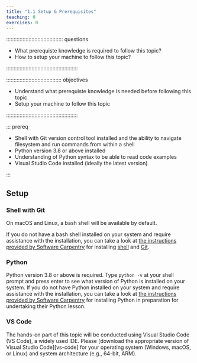 ```yaml
---
title: "1.1 Setup & Prerequisites"
teaching: 0
exercises: 0
---
```


:::::::::::::::::::::::::::::::::::::: questions 

- What prerequiste knowledge is required to follow this topic?
- How to setup your machine to follow this topic?

::::::::::::::::::::::::::::::::::::::::::::::::

::::::::::::::::::::::::::::::::::::: objectives

- Understand what prerequiste knowledge is needed before following this topic
- Setup your machine to follow this topic

::::::::::::::::::::::::::::::::::::::::::::::::

::: prereq

- Shell with Git version control tool installed and the ability to navigate filesystem and run commands from within a shell
- Python version 3.8 or above installed
- Understanding of Python syntax to be able to read code examples
- Visual Studio Code installed (ideally the latest version)

:::

## Setup

### Shell with Git

On macOS and Linux, a bash shell will be available by default.

If you do not have a bash shell installed on your system and require assistance with the installation, you can take a look at [the instructions provided by Software Carpentry](https://swcarpentry.github.io/python-novice-inflammation/#install-python) 
for installing [shell](https://carpentries.github.io/workshop-template/install_instructions/#the-bash-shell) and [Git](https://carpentries.github.io/workshop-template/install_instructions/#git-1).

### Python

Python version 3.8 or above is required. Type `python -v` at your shell prompt and press enter to see what version of Python is installed on your system. 
If you do not have Python installed on your system and require assistance with the installation, you can take a look at [the instructions provided by Software Carpentry](https://swcarpentry.github.io/python-novice-inflammation/#install-python) 
for installing Python in preparation for undertaking their Python lesson.
    
### VS Code

The hands-on part of this topic will be conducted using Visual Studio Code (VS Code), a widely used IDE.
Please [download the appropriate version of Visual Studio Code][vs-code] for your operating system (Windows, macOS, or Linux) and system architecture (e.g., 64-bit, ARM).
